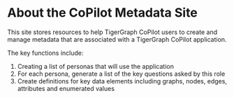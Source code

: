 # About the CoPilot Metadata Site

This site stores resources to help TigerGraph CoPilot users to create
and manage metadata that are associated with a TigerGraph CoPilot application.

The key functions include:

1. Creating a list of personas that will use the application
2. For each persona, generate a list of the key questions asked by this role
3. Create definitions for key data elements including graphs, nodes, edges, attributes and enumerated values
